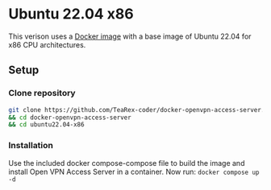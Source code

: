 # Ubuntu 22.04 x86

This verison uses a [Docker image](https://github.com/TeaRex-coder/docker-openvpn-access-server/blob/main/ubuntu22.04-x86/Dockerfile) with a base image of Ubuntu 22.04 for x86 CPU architectures.

## Setup

### Clone repository

```bash
git clone https://github.com/TeaRex-coder/docker-openvpn-access-server.git \
&& cd docker-openvpn-access-server
&& cd ubuntu22.04-x86
```

### Installation

Use the included docker compose-compose file to build the image and install Open VPN Access Server in a container. Now run:
`docker compose up -d`
